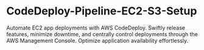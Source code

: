 # CodeDeploy-Pipeline-EC2-S3-Setup
Automate EC2 app deployments with AWS CodeDeploy. Swiftly release features, minimize downtime, and centrally control deployments through the AWS Management Console. Optimize application availability effortlessly.

